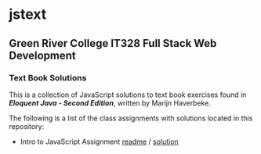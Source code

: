 # jstext
## Green River College IT328 Full Stack Web Development
### Text Book Solutions

This is a collection of JavaScript solutions to text book exercises found in **_Eloquent Java - Second Edition_**, written by Marijn Haverbeke.

The following is a list of the class assignments with solutions located in this repository:

- Intro to JavaScript Assignment  [readme](intro_js.md) / [solution](intro.js)
